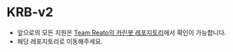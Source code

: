 # KRB-v2

* 앞으로의 모든 지원은 [Team Reato의 카린봇 레포지토리](https://github.com/Team-Reato/KRB-v2)에서 확인이 가능합니다.
* 해당 레포지토리로 이동해주세요.
